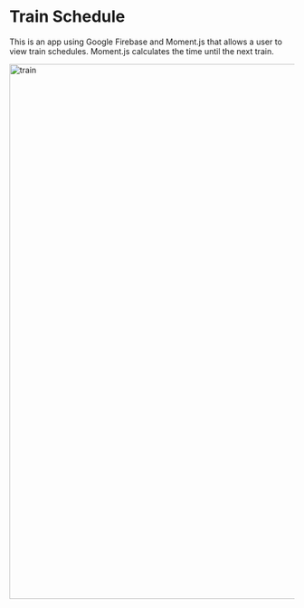 # Train Schedule
This is an app using Google Firebase and Moment.js that allows a user to view train schedules. Moment.js calculates the time until the next train.

<img width="946" alt="train" src="https://user-images.githubusercontent.com/1817873/34570809-db92c840-f13a-11e7-9e77-89d504a0acec.PNG">
